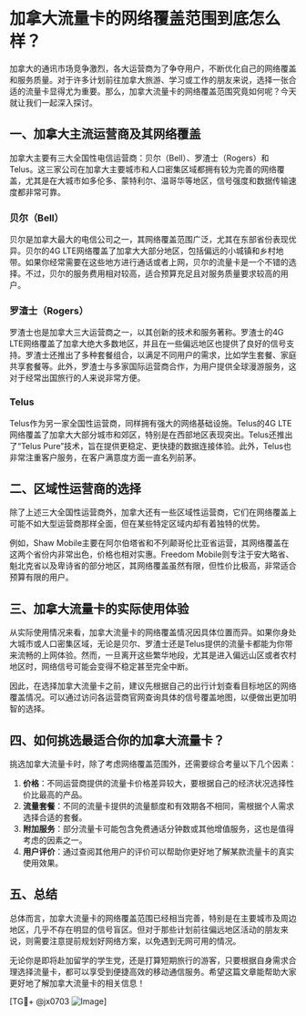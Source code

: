 # 加拿大流量卡的网络覆盖范围到底怎么样？

加拿大的通讯市场竞争激烈，各大运营商为了争夺用户，不断优化自己的网络覆盖和服务质量。对于许多计划前往加拿大旅游、学习或工作的朋友来说，选择一张合适的流量卡显得尤为重要。那么，加拿大流量卡的网络覆盖范围究竟如何呢？今天就让我们一起深入探讨。

## 一、加拿大主流运营商及其网络覆盖

加拿大主要有三大全国性电信运营商：贝尔（Bell）、罗渣士（Rogers）和Telus。这三家公司在加拿大主要城市和人口密集区域都拥有较为完善的网络覆盖，尤其是在大城市如多伦多、蒙特利尔、温哥华等地区，信号强度和数据传输速度都非常可靠。

### 贝尔（Bell）

贝尔是加拿大最大的电信公司之一，其网络覆盖范围广泛，尤其在东部省份表现优异。贝尔的4G LTE网络覆盖了加拿大大部分地区，包括偏远的小城镇和乡村地带。如果你经常需要在这些地方进行通话或者上网，贝尔的流量卡是一个不错的选择。不过，贝尔的服务费用相对较高，适合预算充足且对服务质量要求较高的用户。

### 罗渣士（Rogers）

罗渣士也是加拿大三大运营商之一，以其创新的技术和服务著称。罗渣士的4G LTE网络覆盖了加拿大绝大多数地区，并且在一些偏远地区也提供了良好的信号支持。罗渣士还推出了多种套餐组合，以满足不同用户的需求，比如学生套餐、家庭共享套餐等。此外，罗渣士与多家国际运营商合作，为用户提供全球漫游服务，这对于经常出国旅行的人来说非常方便。

### Telus

Telus作为另一家全国性运营商，同样拥有强大的网络基础设施。Telus的4G LTE网络覆盖了加拿大大部分城市和郊区，特别是在西部地区表现突出。Telus还推出了“Telus Pure”技术，旨在提供更稳定、更快捷的数据连接体验。此外，Telus也非常注重客户服务，在客户满意度方面一直名列前茅。

## 二、区域性运营商的选择

除了上述三大全国性运营商外，加拿大还有一些区域性运营商，它们在网络覆盖上可能不如大型运营商那样全面，但在某些特定区域内却有着独特的优势。

例如，Shaw Mobile主要在阿尔伯塔省和不列颠哥伦比亚省运营，其网络覆盖在这两个省份内非常出色，价格也相对实惠。Freedom Mobile则专注于安大略省、魁北克省以及卑诗省的部分地区，其网络覆盖虽然有限，但性价比极高，非常适合预算有限的用户。

## 三、加拿大流量卡的实际使用体验

从实际使用情况来看，加拿大流量卡的网络覆盖情况因具体位置而异。如果你身处大城市或人口密集区域，无论是贝尔、罗渣士还是Telus提供的流量卡都能为你带来流畅的上网体验。然而，一旦离开这些繁华地段，尤其是进入偏远山区或者农村地区时，网络信号可能会变得不稳定甚至完全中断。

因此，在选择加拿大流量卡之前，建议先根据自己的出行计划查看目标地区的网络覆盖情况。可以通过访问各运营商官网查询具体的信号覆盖地图，以便做出更加明智的选择。

## 四、如何挑选最适合你的加拿大流量卡？

挑选加拿大流量卡时，除了考虑网络覆盖范围外，还需要综合考量以下几个因素：

1. **价格**：不同运营商提供的流量卡价格差异较大，要根据自己的经济状况选择性价比最高的产品。
2. **流量套餐**：不同的流量卡提供的流量额度和有效期各不相同，需根据个人需求选择合适的套餐。
3. **附加服务**：部分流量卡可能包含免费通话分钟数或其他增值服务，这也是值得考虑的因素之一。
4. **用户评价**：通过查阅其他用户的评价可以帮助你更好地了解某款流量卡的真实使用效果。

## 五、总结

总体而言，加拿大流量卡的网络覆盖范围已经相当完善，特别是在主要城市及周边地区，几乎不存在明显的信号盲区。但对于那些计划前往偏远地区活动的朋友来说，则需要注意提前规划好网络方案，以免遇到无网可用的情况。

无论你是即将赴加留学的学生党，还是打算短期旅行的游客，只要根据自身需求合理选择流量卡，都可以享受到便捷高效的移动通信服务。希望这篇文章能帮助大家更好地了解加拿大流量卡的相关信息！

[TG💪+ @jx0703 ![Image](https://github.com/user-attachments/assets/dbca1d08-cadb-493c-b0ec-ad6f7a83f270)]